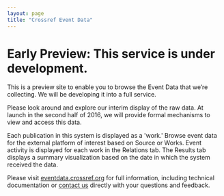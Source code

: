 ```yaml
---
layout: page
title: "Crossref Event Data"
---
```


# Early Preview: This service is under development.

This is a preview site to enable you to browse the Event Data that we’re collecting. We will be developing it into a full service.

Please look around and explore our interim display of the raw data. At launch in the second half of 2016, we will provide formal mechanisms to view and access this data.

Each publication in this system is displayed as a 'work.' Browse event data for the external platform of interest based on Source or Works. Event activity is displayed for each work in the Relations tab. The Results tab displays a summary visualization based on the date in which the system received the data.

Please visit [eventdata.crossref.org](http://eventdata.crossref.org) for full information, including technical documentation or [contact us](mailto:eventdata@crossref.org) directly with your questions and feedback.  
